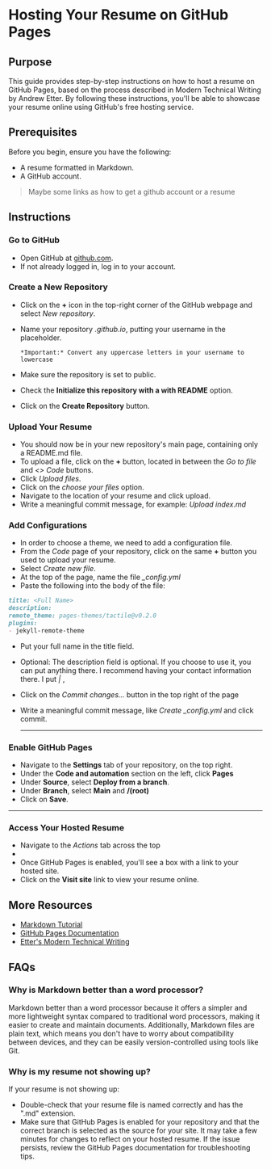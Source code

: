 # Hosting Your Resume on GitHub Pages

## Purpose

This guide provides step-by-step instructions on how to host a resume on GitHub Pages, based on the process described in Modern Technical Writing by Andrew Etter. By following these instructions, you'll be able to showcase your resume online using GitHub's free hosting service.

## Prerequisites

Before you begin, ensure you have the following:

- A resume formatted in Markdown.
- A GitHub account.
> Maybe some links as how to get a github account or a resume

## Instructions

### Go to GitHub

- Open GitHub at [github.com](https://github.com).
- If not already logged in, log in to your account.

### Create a New Repository

- Click on the **+** icon in the top-right corner of the GitHub webpage and select *New repository*.
- Name your repository *<yourgithubname>.github.io*, putting your username in the placeholder.
  
  `*Important:* Convert any uppercase letters in your username to lowercase`
- Make sure the repository is set to public.
- Check the **Initialize this repository with a with README** option.
- Click on the **Create Repository** button.

### Upload Your Resume

- You should now be in your new repository's main page, containing only a README.md file.
- To upload a file, click on the **+** button, located in between the *Go to file* and *<> Code* buttons.
- Click *Upload files*.
- Click on the *choose your files* option.
- Navigate to the location of your resume and click upload.
- Write a meaningful commit message, for example: *Upload index.md*

### Add Configurations

- In order to choose a theme, we need to add a configuration file.
- From the *Code* page of your repository, click on the same **+** button you used to upload your resume.
- Select *Create new file*.
- At the top of the page, name the file *_config.yml*
- Paste the following into the body of the file:

```md
title: <Full Name>
description: 
remote_theme: pages-themes/tactile@v0.2.0
plugins:
- jekyll-remote-theme
```

- Put your full name in the title field.
- Optional: The description field is optional. If you choose to use it, you can put anything there. I recommend having your contact information there. I put *<email> | <github link>*,
- Click on the *Commit changes...* button in the top right of the page
- Write a meaningful commit message, like *Create _config.yml* and click commit.

  ---

### Enable GitHub Pages

- Navigate to the **Settings** tab of your repository, on the top right.
- Under the **Code and automation** section on the left, click **Pages**
- Under **Source**, select **Deploy from a branch**.
- Under **Branch**, select **Main** and **/(root)**
- Click on **Save**.

--- 

### Access Your Hosted Resume

- Navigate to the *Actions* tab across the top
- 
- Once GitHub Pages is enabled, you'll see a box with a link to your hosted site.
- Click on the **Visit site** link to view your resume online.

## More Resources

- [Markdown Tutorial](https://www.markdowntutorial.com/)
- [GitHub Pages Documentation](https://docs.github.com/en/pages)
- [Etter's Modern Technical Writing](https://www.amazon.com/Modern-Technical-Writing-Introduction-Documentation-ebook/dp/B01A2QL9SS)

## FAQs

### Why is Markdown better than a word processor?

Markdown better than a word processor because it offers a simpler and more lightweight syntax compared to traditional word processors, making it easier to create and maintain documents. Additionally, Markdown files are plain text, which means you don't have to worry about compatibility between devices, and they can be easily version-controlled using tools like Git.

### Why is my resume not showing up?

If your resume is not showing up:

- Double-check that your resume file is named correctly and has the ".md" extension.
- Make sure that GitHub Pages is enabled for your repository and that the correct branch is selected as the source for your site. It may take a few minutes for changes to reflect on your hosted resume. If the issue persists, review the GitHub Pages documentation for troubleshooting tips.

